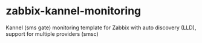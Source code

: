 # zabbix-kannel-monitoring
Kannel (sms gate) monitoring template for Zabbix with auto discovery (LLD), support for multiple providers (smsc)
